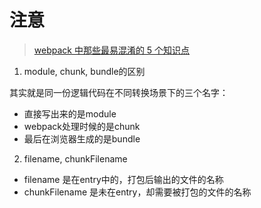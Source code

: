 # 注意
> [webpack 中那些最易混淆的 5 个知识点](https://juejin.im/post/5cede821f265da1bbd4b5630#heading-4)

1. module, chunk, bundle的区别

其实就是同一份逻辑代码在不同转换场景下的三个名字：
- 直接写出来的是module
- webpack处理时候的是chunk
- 最后在浏览器生成的是bundle

2. filename, chunkFilename

- filename 是在entry中的，打包后输出的文件的名称
- chunkFilename 是未在entry，却需要被打包的文件的名称
